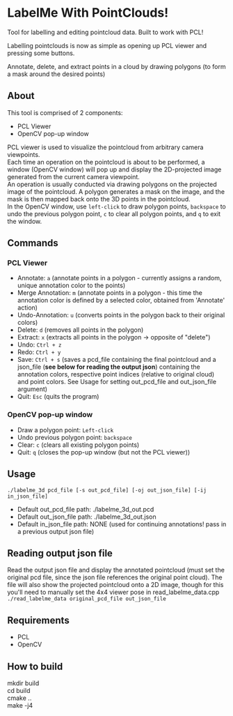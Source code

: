 # LabelMe With PointClouds!
Tool for labelling and editing pointcloud data. Built to work with PCL!

Labelling pointclouds is now as simple as opening up PCL viewer and pressing some buttons.

Annotate, delete, and extract points in a cloud by drawing polygons (to form a mask around the desired points)

## About
This tool is comprised of 2 components:
- PCL Viewer
- OpenCV pop-up window

PCL viewer is used to visualize the pointcloud from arbitrary camera viewpoints.  
Each time an operation on the pointcloud is about to be performed, a window (OpenCV window) will pop up and display the 2D-projected image generated from the current camera viewpoint.  
An operation is usually conducted via drawing polygons on the projected image of the pointcloud. A polygon generates a mask on the image, and the mask is then mapped back onto the 3D points in the pointcloud.  
In the OpenCV window, use `left-click` to draw polygon points, `backspace` to undo the previous polygon point, `c` to clear all polygon points, and `q` to exit the window.

## Commands
### PCL Viewer
- Annotate: `a` (annotate points in a polygon - currently assigns a random, unique annotation color to the points)
- Merge Annotation: `m` (annotate points in a polygon - this time the annotation color is defined by a selected color, obtained from 'Annotate' action)
- Undo-Annotation: `u`  (converts points in the polygon back to their original colors)
- Delete: `d`   (removes all points in the polygon)
- Extract: `x`  (extracts all points in the polygon -> opposite of "delete")
- Undo: `Ctrl + z`
- Redo: `Ctrl + y`
- Save: `Ctrl + s`  (saves a pcd_file containing the final pointcloud and a json_file (**see below for reading the output json**) containing the annotation colors, respective point indices (relative to original cloud) and point colors. See Usage for setting out_pcd_file and out_json_file argument)
- Quit: `Esc`  (quits the program)

### OpenCV pop-up window
- Draw a polygon point: `Left-click`
- Undo previous polygon point: `backspace`
- Clear: `c` (clears all existing polygon points)
- Quit: `q`  (closes the pop-up window (but not the PCL viewer))

## Usage
`./labelme_3d pcd_file [-s out_pcd_file] [-oj out_json_file] [-ij in_json_file]`  
- Default out_pcd_file path: ./labelme_3d_out.pcd
- Default out_json_file path: ./labelme_3d_out.json
- Default in_json_file path: NONE  (used for continuing annotations! pass in a previous output json file)

## Reading output json file
Read the output json file and display the annotated pointcloud (must set the original pcd file, since the json file references the original point cloud). The file will also show the projected pointcloud onto a 2D image, though for this you'll need to manually set the 4x4 viewer pose in read_labelme_data.cpp  
`./read_labelme_data original_pcd_file out_json_file`  


## Requirements
- PCL
- OpenCV

## How to build
mkdir build  
cd build  
cmake ..  
make -j4  

